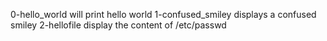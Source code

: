 0-hello_world will print hello world
1-confused_smiley displays a confused smiley
2-hellofile display the content of /etc/passwd

